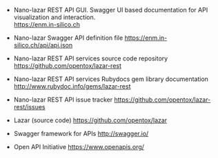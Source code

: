 * Nano-lazar REST API GUI. Swagger UI based documentation for API visualization and interaction.
  \
  <https://enm.in-silico.ch>

* Nano-lazar Swagger API definition file
  <https://enm.in-silico.ch/api/api.json> 

* Nano-lazar REST API services source code repository
  <https://github.com/opentox/lazar-rest>
  
* Nano-lazar REST API services Rubydocs gem library documentation
  <http://www.rubydoc.info/gems/lazar-rest>

* Nano-lazar REST API issue tracker
  <https://github.com/opentox/lazar-rest/issues>

* Lazar (source code)
  <https://github.com/opentox/lazar>

* Swagger framework for APIs 
  <http://swagger.io/>

* Open API Initiative
  <https://www.openapis.org/>
